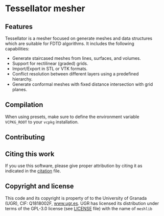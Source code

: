 # Tessellator mesher

## Features

Tessellator is a mesher focused on generate meshes and data structures which are suitable for FDTD algorithms. It includes the following capabilities:

- Generate staircased meshes from lines, surfaces, and volumes.
- Support for rectilinear (graded) grids.
- Import/Export in STL or VTK formats.
- Conflict resolution between different layers using a predefined hierarchy.
- Generate conformal meshes with fixed distance intersection with grid planes.

## Compilation

When using presets, make sure to define the environment variable `VCPKG_ROOT` to your `vcpkg` installation.

## Contributing

## Citing this work
If you use this software, please give proper attribution by citing it as indicated in the [citation](CITATION.cff) file. 


## Copyright and license
This code and its copyright is property of to the University of Granada (UGR), CIF: Q1818002F, www.ugr.es. UGR has licensed its distribution under terms of the GPL-3.0 license (see [LICENSE](LICENSE) file) with the name of `meshlib` 
